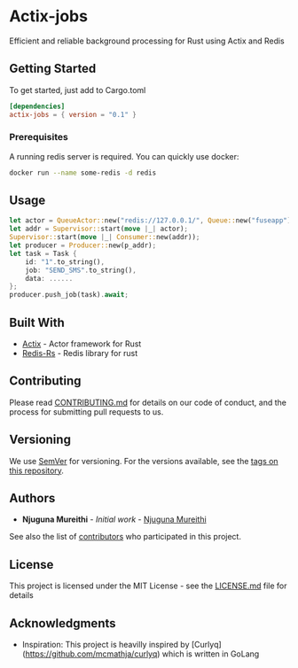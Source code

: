 # Actix-jobs
Efficient and reliable background processing for Rust using Actix and Redis

## Getting Started

To get started, just add to Cargo.toml 

```toml
[dependencies]
actix-jobs = { version = "0.1" }
```

### Prerequisites

A running redis server is required.
You can quickly use docker:
````bash
docker run --name some-redis -d redis
````

## Usage

````rust
let actor = QueueActor::new("redis://127.0.0.1/", Queue::new("fuseapp")).await;
let addr = Supervisor::start(move |_| actor);
Supervisor::start(move |_| Consumer::new(addr));
let producer = Producer::new(p_addr);
let task = Task {
    id: "1".to_string(),
    job: "SEND_SMS".to_string(),
    data: ......
};
producer.push_job(task).await;
````

## Built With

* [Actix](https://actix.rs) - Actor framework for Rust
* [Redis-Rs](https://github.com/mitsuhiko/redis-rs) - Redis library for rust 

## Contributing

Please read [CONTRIBUTING.md](CONTRIBUTING.md) for details on our code of conduct, and the process for submitting pull requests to us.

## Versioning

We use [SemVer](http://semver.org/) for versioning. For the versions available, see the [tags on this repository](https://github.com/geofmureithi/actix-jobs/tags). 

## Authors

* **Njuguna Mureithi** - *Initial work* - [Njuguna Mureithi](https://github.com/geofmureithi)

See also the list of [contributors](https://github.com/geofmureithi/actix-jobs/contributors) who participated in this project.

## License

This project is licensed under the MIT License - see the [LICENSE.md](LICENSE.md) file for details

## Acknowledgments

* Inspiration: This project is heavilly inspired by [Curlyq] (https://github.com/mcmathja/curlyq) which is written in GoLang
